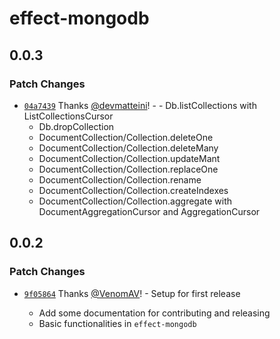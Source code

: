 # effect-mongodb

## 0.0.3

### Patch Changes

- [`04a7439`](https://github.com/doubleloop-io/effect-mongodb/commit/04a74397723f0f4ae68af8defba49dff8f31fc31) Thanks [@devmatteini](https://github.com/devmatteini)! - - Db.listCollections with ListCollectionsCursor
  - Db.dropCollection
  - DocumentCollection/Collection.deleteOne
  - DocumentCollection/Collection.deleteMany
  - DocumentCollection/Collection.updateMant
  - DocumentCollection/Collection.replaceOne
  - DocumentCollection/Collection.rename
  - DocumentCollection/Collection.createIndexes
  - DocumentCollection/Collection.aggregate with DocumentAggregationCursor and AggregationCursor

## 0.0.2

### Patch Changes

- [`9f05864`](https://github.com/doubleloop-io/effect-mongodb/commit/9f05864b7119728b0a27f144732b08d437f53c95) Thanks [@VenomAV](https://github.com/VenomAV)! - Setup for first release

  - Add some documentation for contributing and releasing
  - Basic functionalities in `effect-mongodb`
